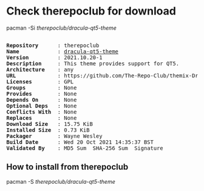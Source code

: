 # Check therepoclub for download

pacman -Si *therepoclub/dracula-qt5-theme*

<div class="highlight"><pre class="highlight"><text>
<b>Repository</b>      : therepoclub
<b>Name</b>            : <a href="../../x86_64/dracula-qt5-theme-2021.10.20-1-any.pkg.tar.zst">dracula-qt5-theme</a>
<b>Version</b>         : 2021.10.20-1
<b>Description</b>     : This theme provides support for QT5.
<b>Architecture</b>    : any
<b>URL</b>             : https://github.com/The-Repo-Club/themix-Dracula
<b>Licenses</b>        : GPL
<b>Groups</b>          : None
<b>Provides</b>        : None
<b>Depends On</b>      : None
<b>Optional Deps</b>   : None
<b>Conflicts With</b>  : None
<b>Replaces</b>        : None
<b>Download Size</b>   : 15.75 KiB
<b>Installed Size</b>  : 0.73 KiB
<b>Packager</b>        : Wayne Wesley <wayne6324@gmail.com>
<b>Build Date</b>      : Wed 20 Oct 2021 14:35:37 BST
<b>Validated By</b>    : MD5 Sum  SHA-256 Sum  Signature
</text></pre></div>

## How to install from therepoclub

pacman -S *therepoclub/dracula-qt5-theme*
